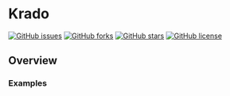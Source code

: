 # Krado

[![GitHub issues](https://img.shields.io/github/issues/krado-framework/krado?style=for-the-badge)](https://github.com/krado-framework/krado/issues)
[![GitHub forks](https://img.shields.io/github/forks/krado-framework/krado?style=for-the-badge)](https://github.com/krado-framework/krado/network)
[![GitHub stars](https://img.shields.io/github/stars/krado-framework/krado?style=for-the-badge)](https://github.com/krado-framework/krado/stargazers)
[![GitHub license](https://img.shields.io/github/license/krado-framework/krado?style=for-the-badge)](https://github.com/krado-framework/krado)

## Overview

### Examples
